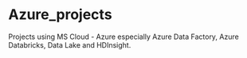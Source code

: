 # Azure_projects
Projects using MS Cloud - Azure especially Azure Data Factory, Azure Databricks, Data Lake and HDInsight.
